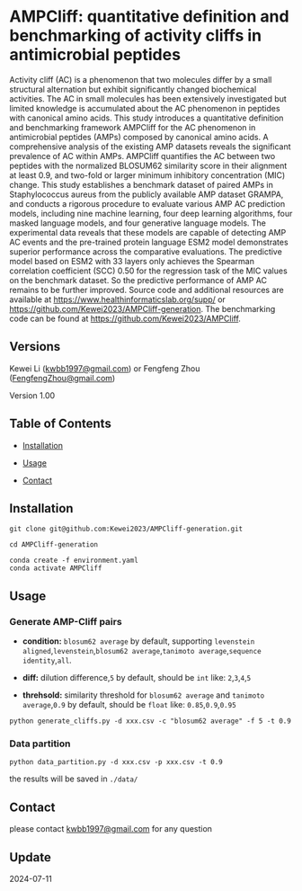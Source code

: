 # AMPCliff: quantitative definition and benchmarking of activity cliffs in antimicrobial peptides

Activity cliff (AC) is a phenomenon that two molecules differ by a small structural alternation but exhibit significantly changed biochemical activities. The AC in small molecules has been extensively investigated but limited knowledge is accumulated about the AC phenomenon in peptides with canonical amino acids. This study introduces a quantitative definition and benchmarking framework AMPCliff for the AC phenomenon in antimicrobial peptides (AMPs) composed by canonical amino acids. A comprehensive analysis of the existing AMP datasets reveals the significant prevalence of AC within AMPs. AMPCliff quantifies the AC between two peptides with the normalized BLOSUM62 similarity score in their alignment at least 0.9, and two-fold or larger minimum inhibitory concentration (MIC) change. This study establishes a benchmark dataset of paired AMPs in Staphylococcus aureus from the publicly available AMP dataset GRAMPA, and conducts a rigorous procedure to evaluate various AMP AC prediction models, including nine machine learning, four deep learning algorithms, four masked language models, and four generative language models. The experimental data reveals that these models are capable of detecting AMP AC events and the pre-trained protein language ESM2 model demonstrates superior performance across the comparative evaluations. The predictive model based on ESM2 with 33 layers only achieves the Spearman correlation coefficient (SCC) 0.50 for the regression task of the MIC values on the benchmark dataset. So the predictive performance of AMP AC remains to be further improved. Source code and additional resources are available at https://www.healthinformaticslab.org/supp/ or https://github.com/Kewei2023/AMPCliff-generation. The benchmarking code can be found at https://github.com/Kewei2023/AMPCliff.


## Versions

Kewei Li (kwbb1997@gmail.com) or Fengfeng Zhou (FengfengZhou@gmail.com)

Version 1.00


## Table of Contents

- [Installation](#installation)
- [Usage](#usage)

- [Contact](#contact)

## Installation

```
git clone git@github.com:Kewei2023/AMPCliff-generation.git

cd AMPCliff-generation

conda create -f environment.yaml
conda activate AMPCliff
```

## Usage
### Generate AMP-Cliff pairs
- **condition:** `blosum62 average` by default, supporting `levenstein aligned`,`levenstein`,`blosum62 average`,`tanimoto average`,`sequence identity`,`all`.


- **diff:** dilution difference,`5` by default, should be `int` like: `2`,`3`,`4`,`5`

- **threhsold:** similarity threshold for `blosum62 average` and `tanimoto average`,`0.9` by default, should be `float` like: `0.85`,`0.9`,`0.95`
```
python generate_cliffs.py -d xxx.csv -c "blosum62 average" -f 5 -t 0.9
```


### Data partition

```
python data_partition.py -d xxx.csv -p xxx.csv -t 0.9
```

the results will be saved in `./data/`

## Contact 
please contact kwbb1997@gmail.com for any question

## Update

2024-07-11

